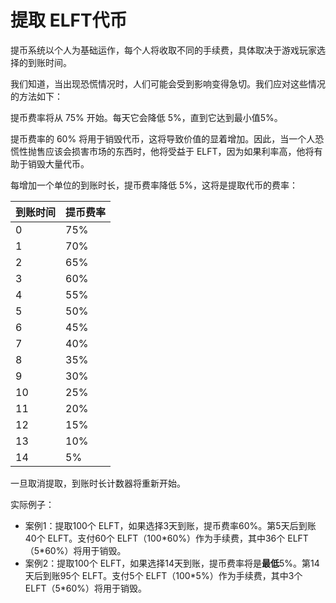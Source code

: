 # 提取 ELFT代币

提币系统以个人为基础运作，每个人将收取不同的手续费，具体取决于游戏玩家选择的到账时间。

我们知道，当出现恐慌情况时，人们可能会受到影响变得急切。我们应对这些情况的方法如下：

提币费率将从 75% 开始。每天它会降低 5%，直到它达到最小值5%。

提币费率的 60% 将用于销毁代币，这将导致价值的显着增加。因此，当一个人恐慌性抛售应该会损害市场的东西时，他将受益于 ELFT，因为如果利率高，他将有助于销毁大量代币。

每增加一个单位的到账时长，提币费率降低 5%，这将是提取代币的费率：

| 到账时间 | 提币费率 |
| ---- | ---- |
| 0    | 75%  |
| 1    | 70%  |
| 2    | 65%  |
| 3    | 60%  |
| 4    | 55%  |
| 5    | 50%  |
| 6    | 45%  |
| 7    | 40%  |
| 8    | 35%  |
| 9    | 30%  |
| 10   | 25%  |
| 11   | 20%  |
| 12   | 15%  |
| 13   | 10%  |
| 14   | 5%   |

一旦取消提取，到账时长计数器将重新开始。

实际例子：

* 案例1：提取100个 ELFT，如果选择3天到账，提币费率60%。第5天后到账40个 ELFT。支付60个 ELFT（100\*60%）作为手续费，其中36个 ELFT（5\*60%）将用于销毁。
* 案例2：提取100个 ELFT，如果选择14天到账，提币费率将是**最低**5%。第14天后到账95个 ELFT。支付5个 ELFT（100\*5%）作为手续费，其中3个 ELFT（5\*60%）将用于销毁。
